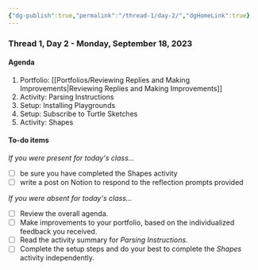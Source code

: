 ```yaml
---
{"dg-publish":true,"permalink":"/thread-1/day-2/","dgHomeLink":true}
---
```


### Thread 1, Day 2 - Monday, September 18, 2023
#### Agenda
1. Portfolio: [[Portfolios/Reviewing Replies and Making Improvements\|Reviewing Replies and Making Improvements]]
2. Activity: Parsing Instructions
3. Setup: Installing Playgrounds
4. Setup: Subscribe to Turtle Sketches
5. Activity: Shapes
#### To-do items
*If you were present for today's class...*
- [ ] be sure you have completed the Shapes activity
- [ ] write a post on Notion to respond to the reflection prompts provided

*If you were absent for today's class...*
- [ ] Review the overall agenda.
- [ ] Make improvements to your portfolio, based on the individualized feedback you received.
- [ ] Read the activity summary for *Parsing Instructions*.
- [ ] Complete the setup steps and do your best to complete the *Shapes* activity independently.